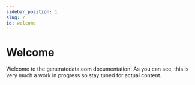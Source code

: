 ```yaml
---
sidebar_position: 1
slug: /
id: welcome
---
```


# Welcome

Welcome to the generatedata.com documentation! As you can see, this is very much a work in progress so stay tuned for
actual content.
